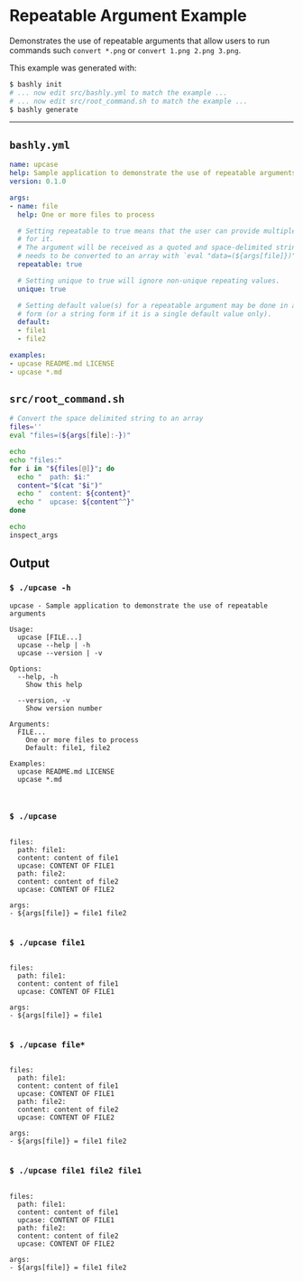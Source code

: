 # Repeatable Argument Example

Demonstrates the use of repeatable arguments that allow users to run commands
such `convert *.png` or `convert 1.png 2.png 3.png`.

This example was generated with:

```bash
$ bashly init
# ... now edit src/bashly.yml to match the example ...
# ... now edit src/root_command.sh to match the example ...
$ bashly generate
```

<!-- include: src/root_command.sh -->

-----

## `bashly.yml`

````yaml
name: upcase
help: Sample application to demonstrate the use of repeatable arguments
version: 0.1.0

args:
- name: file
  help: One or more files to process

  # Setting repeatable to true means that the user can provide multiple arguments
  # for it.
  # The argument will be received as a quoted and space-delimited string which
  # needs to be converted to an array with `eval "data=(${args[file]})"`.
  repeatable: true

  # Setting unique to true will ignore non-unique repeating values.
  unique: true

  # Setting default value(s) for a repeatable argument may be done in an array
  # form (or a string form if it is a single default value only).
  default:
  - file1
  - file2

examples:
- upcase README.md LICENSE
- upcase *.md
````

## `src/root_command.sh`

````bash
# Convert the space delimited string to an array
files=''
eval "files=(${args[file]:-})"

echo
echo "files:"
for i in "${files[@]}"; do
  echo "  path: $i:"
  content="$(cat "$i")"
  echo "  content: ${content}"
  echo "  upcase: ${content^^}"
done

echo
inspect_args

````


## Output

### `$ ./upcase -h`

````shell
upcase - Sample application to demonstrate the use of repeatable arguments

Usage:
  upcase [FILE...]
  upcase --help | -h
  upcase --version | -v

Options:
  --help, -h
    Show this help

  --version, -v
    Show version number

Arguments:
  FILE...
    One or more files to process
    Default: file1, file2

Examples:
  upcase README.md LICENSE
  upcase *.md



````

### `$ ./upcase`

````shell

files:
  path: file1:
  content: content of file1
  upcase: CONTENT OF FILE1
  path: file2:
  content: content of file2
  upcase: CONTENT OF FILE2

args:
- ${args[file]} = file1 file2


````

### `$ ./upcase file1`

````shell

files:
  path: file1:
  content: content of file1
  upcase: CONTENT OF FILE1

args:
- ${args[file]} = file1


````

### `$ ./upcase file*`

````shell

files:
  path: file1:
  content: content of file1
  upcase: CONTENT OF FILE1
  path: file2:
  content: content of file2
  upcase: CONTENT OF FILE2

args:
- ${args[file]} = file1 file2


````

### `$ ./upcase file1 file2 file1`

````shell

files:
  path: file1:
  content: content of file1
  upcase: CONTENT OF FILE1
  path: file2:
  content: content of file2
  upcase: CONTENT OF FILE2

args:
- ${args[file]} = file1 file2


````



